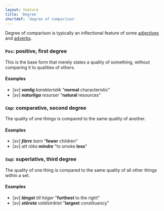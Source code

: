```yaml
---
layout: feature
title: 'Degree'
shortdef: 'degree of comparison'
---
```


Degree of comparison is typically an inflectional feature of some [adjectives](sv-pos/ADJ) and [adverbs](sv-pos/ADV).

### `Pos`: positive, first degree

This is the base form that merely states a quality of something, without
comparing it to qualities of others.

#### Examples

* [sv] _<b>vanlig</b> karakteristik_ "<b>normal</b> characteristic"
* [sv] _<b>naturliga</b> resurser_ "<b>natural</b> resources"

### `Cmp`: comparative, second degree

The quality of one things is compared to the same quality of another.

#### Examples

* [sv] _<b>färre</b> barn_ "<b>fewer</b> children"
* [sv] _att röka <b>mindre</b>_ "to smoke <b>less</b>"

### `Sup`: superlative, third degree

The quality of one thing is compared to the same quality of all other
things within a set.

#### Examples

* [sv] _<b>längst</b> till höger_ "<b>furthest</b> to the right"
* [sv] _<b>största</b> valdistriktet_ "<b>largest</b> constituency"
